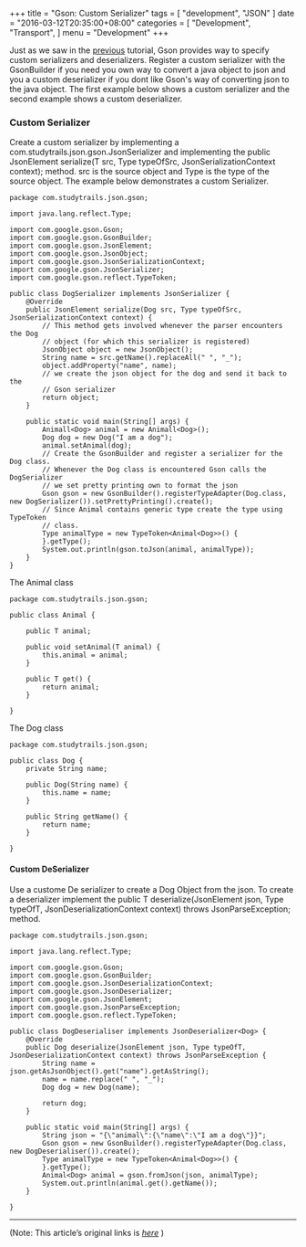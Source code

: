 
+++
title = "Gson: Custom Serializer"
tags = [
    "development",
    "JSON"
]
date = "2016-03-12T20:35:00+08:00"
categories = [
    "Development",
    "Transport",
]
menu = "Development"
+++

Just as we saw in the [previous](/post/dev_201603122030) tutorial, Gson provides way to specify custom serializers and deserializers. Register a custom serializer with the GsonBuilder if you need you own way to convert a java object to json and you a custom deserializer if you dont like Gson's way of converting json to the java object. The first example below shows a custom serializer and the second example shows a custom deserializer.

### Custom Serializer

Create a custom serializer by implementing a com.studytrails.json.gson.JsonSerializer and implementing the public JsonElement serialize(T src, Type typeOfSrc, JsonSerializationContext context); method. src is the source object and Type is the type of the source object. The example below demonstrates a custom Serializer.
<!--more-->

```
package com.studytrails.json.gson;

import java.lang.reflect.Type;

import com.google.gson.Gson;
import com.google.gson.GsonBuilder;
import com.google.gson.JsonElement;
import com.google.gson.JsonObject;
import com.google.gson.JsonSerializationContext;
import com.google.gson.JsonSerializer;
import com.google.gson.reflect.TypeToken;

public class DogSerializer implements JsonSerializer {
	@Override
	public JsonElement serialize(Dog src, Type typeOfSrc, JsonSerializationContext context) {
		// This method gets involved whenever the parser encounters the Dog
		// object (for which this serializer is registered)
		JsonObject object = new JsonObject();
		String name = src.getName().replaceAll(" ", "_");
		object.addProperty("name", name);
		// we create the json object for the dog and send it back to the
		// Gson serializer
		return object;
	}

	public static void main(String[] args) {
		Animall<Dog> animal = new Animall<Dog>();
		Dog dog = new Dog("I am a dog");
		animal.setAnimal(dog);
		// Create the GsonBuilder and register a serializer for the Dog class.
		// Whenever the Dog class is encountered Gson calls the DogSerializer
		// we set pretty printing own to format the json
		Gson gson = new GsonBuilder().registerTypeAdapter(Dog.class, new DogSerializer()).setPrettyPrinting().create();
		// Since Animal contains generic type create the type using TypeToken
		// class.
		Type animalType = new TypeToken<Animal<Dog>>() {
		}.getType();
		System.out.println(gson.toJson(animal, animalType));
	}
}
```

The Animal class
```
package com.studytrails.json.gson;

public class Animal {

	public T animal;

	public void setAnimal(T animal) {
		this.animal = animal;
	}

	public T get() {
		return animal;
	}

}
```
The Dog class
```
package com.studytrails.json.gson;

public class Dog {
	private String name;

	public Dog(String name) {
		this.name = name;
	}

	public String getName() {
		return name;
	}

}
```
#### Custom DeSerializer

Use a custome De serializer to create a Dog Object from the json. To create a deserializer implement the public T deserialize(JsonElement json, Type typeOfT, JsonDeserializationContext context) throws JsonParseException; method.
```
package com.studytrails.json.gson;

import java.lang.reflect.Type;

import com.google.gson.Gson;
import com.google.gson.GsonBuilder;
import com.google.gson.JsonDeserializationContext;
import com.google.gson.JsonDeserializer;
import com.google.gson.JsonElement;
import com.google.gson.JsonParseException;
import com.google.gson.reflect.TypeToken;

public class DogDeserialiser implements JsonDeserializer<Dog> {
	@Override
	public Dog deserialize(JsonElement json, Type typeOfT, JsonDeserializationContext context) throws JsonParseException {
		String name = json.getAsJsonObject().get("name").getAsString();
		name = name.replace(" ", "_");
		Dog dog = new Dog(name);

		return dog;
	}

	public static void main(String[] args) {
		String json = "{\"animal\":{\"name\":\"I am a dog\"}}";
		Gson gson = new GsonBuilder().registerTypeAdapter(Dog.class, new DogDeserialiser()).create();
		Type animalType = new TypeToken<Animal<Dog>>() {
		}.getType();
		Animal<Dog> animal = gson.fromJson(json, animalType);
		System.out.println(animal.get().getName());
	}

}
```

------------------

(Note: This article’s original links is [*here*](http://www.studytrails.com/java/json/java-google-json-introduction.jsp "Using Custom Serialization and Deserialization classes") )
